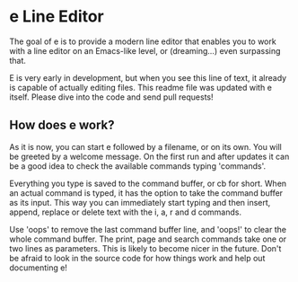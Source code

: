 # e Line Editor
The goal of e is to provide a modern line editor
that enables you to work with a line editor on an Emacs-like level, or (dreaming...) even surpassing that.

E is very early in development, but when you see this line of text, it already is capable of actually editing files. This readme file was updated with e itself. Please dive into the code and send pull requests!

## How does e work?

As it is now, you can start e followed by a filename, or on its own. You will be greeted by a welcome message. On the first run and after updates it can be a good idea to check the available commands typing 'commands'.

Everything you type is saved to the command buffer, or cb for short. When an actual command is typed, it has the option to take the command buffer as its input. This way you can immediately start typing and then insert, append, replace or delete text with the i, a, r and d commands.

Use 'oops' to remove the last command buffer line, and 'oops!' to clear the whole command buffer. The print, page and search commands take one or two lines as parameters. This is likely to become nicer in the future. Don't be afraid to look in the source code for how things work and help out documenting e!

